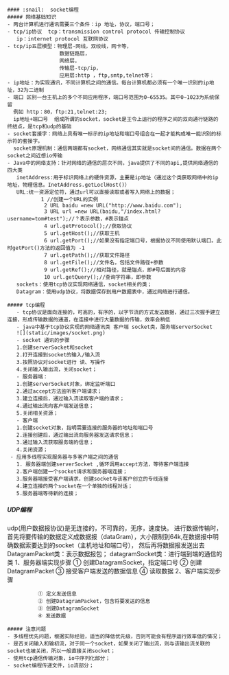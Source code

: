     #### :snail:  socket编程
    ##### 网络基础知识
    - 两台计算机进行通讯需要三个条件：ip 地址，协议，端口号；
    - tcp/ip协议  tcp：transmission control protocol 传输控制协议
       ip：internet protocol 互联网协议
    - tcp/ip五层模型：物理层-网线，双绞线，网卡等，
                     数据链路层，
                     网络层，
                     传输层-tcp/ip，
                     应用层:http ，ftp,smtp,telnet等；
    - ip地址：为实现通讯，不同计算机之间的通信。每台计算机都必须有一个唯一识别的ip地址，32为二进制
    - 端口 区别一台主机上的多个不同应用程序，端口号范围为0~65535。其中0~1023为系统保留
      例如 http：80，ftp:21,telnet:23;
      ip地址+端口号  组成所谓的socket，socket是王令上运行的程序之间的双向通行链路的终结点，是tcp和udp的基础
    - socket套接字：网络上具有唯一标示的ip地址和端口号组合在一起才能构成唯一能识别的标示符的套接字。
      socket原理机制：通信两端都有socket，网络通信其实就是socket间的通信。数据在两个socket之间近想io传输
    - Java中的网络支持：针对网络的通信的层次不同，java提供了不同的api,提供网络通信的四大类
       inetAddress:用于标识网络上的硬件资源，主要是ip地址（通过这个类获取网络中的ip地址，物理信息。InetAddress.getLoclHost()）
       URL:统一资源定位符，通过url可以直接读取或者写入网络上的数据；
               1 //创建一个URL的实例
                2 URL baidu =new URL("http://www.baidu.com");
                3 URL url =new URL(baidu,"/index.html?username=tom#test");//？表示参数，#表示锚点
                4 url.getProtocol();//获取协议
                5 url.getHost();//获取主机
                6 url.getPort();//如果没有指定端口号，根据协议不同使用默认端口。此时getPort()方法的返回值为 -1
                7 url.getPath();//获取文件路径
                8 url.getFile();//文件名，包括文件路径+参数
                9 url.getRef();//相对路径，就是锚点，即#号后面的内容
                10 url.getQuery();//查询字符串，即参数
       sockets：使用tcp协议实现网络通信，socket相关的类；
       Datagram：使用udp协议，将数据保存到用户数据表中，通过网络进行通信。

    ##### tcp编程
       - tcp协议是面向连接的，可高的，有序的，以字节流的方式发送数据，通过三次握手建立连接，形成传输数据的通道，在连接中进行大量数据的传输，效率会稍低
       - java中基于tcp协议实现的网络通讯类 客户端 socket类，服务端serverSocket
       ![](static/images/socket.png)
       - socket 通讯的步骤
       1.创建serverSocket和socket
       2.打开连接到socket的输入/输入流
       3.按照协议对socket进行 读、写操作
       4.关闭输入输出流，关闭socket；
       - 服务器端：
       1.创建serverSocket对象，绑定监听端口
       2.通过accept方法监听客户端请求；
       3.建立连接后，通过输入流读取客户端的请求；
       4.通过输出流向客户端发送信息；
       5.关闭相关资源；
       - 客户端
       1.创建socket对象，指明需要连接的服务器的地址和端口号
       2.连接创建后，通过输出流向服务器发送请求信息；
       3.通过输入流获取服务端的信息；
       4.关闭资源；
     - 应用多线程实现服务器与多客户端之间的通信
       1. 服务器端创建serverSocket ,循环调用accept方法，等待客户端连接
       2.客户端创建一个socket请求和服务器端连接；
       3.服务器端接受客户端请求，创建socket与该客户创立的专线连接
       4.建立连接的两个socket在一个单独的线程对话；
       5.服务器端等待新的连接；
   ##### UDP编程
   udp(用户数据报协议)是无连接的，不可靠的，无序，速度快。
   进行数据传输时，首先将要传输的数据定义成数据报（dataGram），大小限制到64k,在数据报中明确数据索要达到的socket（主机地址和端口号），
   然后再将数据报发送出去
   DatagramPacket类：表示数据报包；
   datagramSocket类：进行端到端的通信的类
   1、服务器端实现步骤
              ① 创建DatagramSocket，指定端口号
              ② 创建DatagramPacket
              ③ 接受客户端发送的数据信息
              ④ 读取数据
   2、客户端实现步骤

              ① 定义发送信息
              ② 创建DatagramPacket，包含将要发送的信息
              ③ 创建DatagramSocket
              ④ 发送数据

    ##### 注意问题
    - 多线程优先问题，根据实际经验，适当的降低优先级，否则可能会有程序运行效率低的情况；
    - 是否关闭输入和输初流，对于同一个socket，如果关闭了输出流，则与该输出流关联的socket也被关闭，所以一般直接关闭socket；
    - 使用tcp通信传输对象，io中序列化部分；
    - socket编程传递文件，io流部分；



